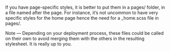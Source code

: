 If you have page-specific styles, it is better to put them in a pages/ folder, in a file named after the page. For instance, it’s not uncommon to have very specific styles for the home page hence the need for a _home.scss file in pages/.

Note — Depending on your deployment process, these files could be called on their own to avoid merging them with the others in the resulting stylesheet. It is really up to you.